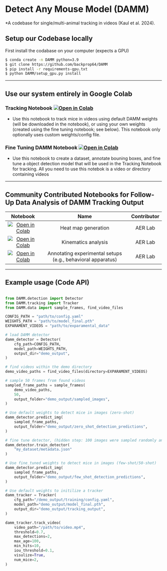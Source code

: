 # Detect Any Mouse Model (DAMM)
*A codebase for single/multi-animal tracking in videos (Kaul et al. 2024).

## Setup our Codebase locally
First install the codabase on your computer (expects a GPU)

```bash
$ conda create -n DAMM python=3.9 
$ git clone https://github.com/backprop64/DAMM 
$ pip install -r requirements-gpu.txt
$ python DAMM/setup_gpu.py install 

```
---

## Use our system entirely in Google Colab

### Tracking Notebook [![Open in Colab](https://colab.research.google.com/assets/colab-badge.svg)](https://colab.research.google.com/drive/1AK9Y7PO4HKNRZ05UgmeJB8NyV2it_V0z?usp=sharing)
- Use this notebook to track mice in videos using default DAMM weights (will be downloaded in the notebook), or using your own weights (created using the fine tuning notebook; see below). This notebook only optionally uses custom weights/config file. 

### Fine Tuning DAMM Notebook [![Open in Colab](https://colab.research.google.com/assets/colab-badge.svg)](https://colab.research.google.com/drive/1tVG6HvkxVKCKRzauVEhld3Jp7WZM8QK0?usp=sharing)
- Use this notebook to create a dataset, annotate bouning boxes, and fine tune a object detection model that will be used in the Tracking Notebook for tracking. All you need to use this notebok is a video or directory containing videos
---

## Community Contributed Notebooks for Follow-Up Data Analysis of DAMM Tracking Output
| Notebook | Name   | Contributor |
| :---:   | :---: | :---: |
| [![Open in Colab](https://colab.research.google.com/assets/colab-badge.svg)](https://github.com/backprop64/DAMM) | Heat map generation | AER Lab |
| [![Open in Colab](https://colab.research.google.com/assets/colab-badge.svg)](https://github.com/backprop64/DAMM) | Kinematics analysis | AER Lab |
| [![Open in Colab](https://colab.research.google.com/assets/colab-badge.svg)](https://github.com/backprop64/DAMM) | Annotating experimental setups (e.g., behavioral apparatus) | AER Lab |
---


## Example usage (Code API)

```python

from DAMM.detection import Detector
from DAMM.tracking import Tracker
from DAMM.data import sample_frames, find_video_files

CONFIG_PATH = "path/to/config.yaml"
WEIGHTS_PATH = "path/to/model_final.pth"
EXPARAMENT_VIDEOS = "path/to/exparamental_data"

# load DAMM detector
damm_detector = Detector(
    cfg_path=CONFIG_PATH,
    model_path=WEIGHTS_PATH,
    output_dir="demo_output",
)

# find videos within the demo directory
demo_video_paths = find_video_files(directory=EXPARAMENT_VIDEOS)

# sample 50 frames from found videos
sampled_frame_paths = sample_frames(
    demo_video_paths,
    50,
    output_folder="demo_output/sampled_images",
)

# Use default weights to detect mice in images (zero-shot)
damm_detector.predict_img(
    sampled_frame_paths,
    output_folder="demo_output/zero_shot_detection_predictions",
)

# fine tune detector, (hidden step: 100 images were sampled randomly and annotated in collab)
damm_detector.train_detector(
    "my_dataset/metadata.json"
)

# Use fine_tuned weights to detect mice in images (few-shot/50-shot)
damm_detector.predict_img(
    sampled_frame_paths,
    output_folder="demo_output/few_shot_detection_predictions",
)

# Use default weights to initilize a tracker
damm_tracker = Tracker(
    cfg_path="/demo_output/training/config.yaml",
    model_path="demo_output/model_final.pth",
    output_dir="demo_output/tracking_output",
)

damm_tracker.track_video(
    video_path="/path/to/video.mp4",
    threshold=0.7,
    max_detections=2,
    max_age=100,
    min_hits=10,
    iou_threshold=0.1,
    visulize=True,
    num_mice=2,
)
```
